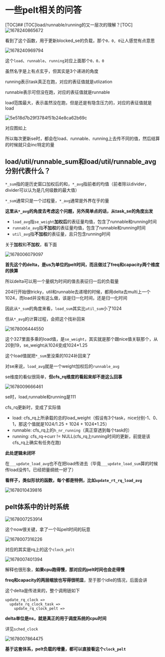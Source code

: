 # 一些pelt相关的问答
[TOC]## [TOC]load/runnable/running的又一层次的理解？[TOC]
![1678240865672](https://user-images.githubusercontent.com/31315527/223600029-bac390d2-6598-48d1-8ee2-6894aa5113c4.png)

看到了这个函数，用于更新blocked_se的负载，那个`0，0, 0`让人感觉有点意思

![1678240969794](https://user-images.githubusercontent.com/31315527/223600263-f2d0e612-7e3e-4d33-9669-2bd3cac4ff9c.png)

这个`load`、`runnable`、`running`对应上面那个`0，0，0`

虽然名字是上有点玄乎，但其实是3个递进的角度

running表示task真正在跑，对应的表征值就是utlization

runnable表示可但没在跑，对应的表征值就是runnable

load范围最大，表示虽然没在跑，但是还是有隐含压力的，对应的表征值就是load

![5e518d7b29f3784f51b24e8ca62b69c](https://user-images.githubusercontent.com/31315527/223602605-62096e97-ee71-4447-a6ed-110226e9398e.png)

对应图如上

所以每次更新se时，都会在load、runnable、running上去传不同的值，然后结算的时候就只会inc特定的量


## load/util/runnable_sum和load/util/runnable_avg分别代表什么？

`*_sum`指的是历史窗口加权后的和，`*_avg`指前者的均值（前者除以divider，divider可以认为是几何级数的最大值）

`*_sum`通常只是一个过程量，`*_avg`通常是外界在乎的量

**这里从`*_avg`的角度去考虑这个问题，另外简单点的话，从task_se的角度出发**

* `load_avg`指`se_weight`**加权后**的表征量均值，包含了runnable和running时间
* `runnable_avg`指**不加权**的表征量均值，包含了runnable和running时间
* `util_avg`指**不加权**的表征量，且只包含running时间

关于**加权**和**不加权**，看下面

![1678006079097](https://user-images.githubusercontent.com/31315527/222950855-d903a5b5-8021-4f4f-872e-020419a58276.png)

**首先这个的delta，是us为单位的pelt时间，而且做过了freq和capacity两个维度的换算**

所以delta可以用一个量纲为时间的值去表征归一后的负载量

204行开始很tricky，util和runnable去递增的时候，都用delta去multi上一个1024，而load并没有这么做，该是归一化时间，还是归一化时间

因此从`*_sum`的角度来看，`load_sum`其实比`util_sum`小了1024

但从`*_avg`的计算过程，会把这个找补回来

![1678006444550](https://user-images.githubusercontent.com/31315527/222951110-7f21e23f-214c-4a27-b50d-3e1c72cbe5b5.png)

这个327里面多乘的load值，是`se_weight`，其实就是那个跟nice值关联那个，从20到19，se_weight从1024变成1024*1.25

这个load值就把`*_sum`里没乘的1024补回来了

对se来说，`load_avg`就是一个weight加权后的`runnable_avg`



se维度的看似很简单，**但cfs_rq维度的看起来却不是这么回事**

![1678009666461](https://user-images.githubusercontent.com/31315527/222953307-80e9ef21-833d-4945-b774-54ab386b594b.png)

se时，load,runnable和running是111

cfs_rq更新时，变成了实际值

* load: cfs_rq上所承载的总的load_weight（假设有3个task，nice分别-1、0、1，那这个值就是1024/1.25 + 1024 + 1024*1.25）
* runnable: cfs_rq上的`h_nr_running`（真正穿透到每个task的）
* running: cfs_rq->curr != NULL(cfs_rq上running时间的更新，前提是该cfs_rq上确实有任务在跑)

**此处逻辑未闭环**

在`___update_load_avg`也不在把load传进去（毕竟`___update_load_sum`算的时候传load没传1，已经把量纲统一好了）

**看样子，类似形状的函数，每个都是特例，比如`update_rt_rq_load_avg`**

![1678010439816](https://user-images.githubusercontent.com/31315527/222953782-53666412-cd54-43d4-8da2-6c7cf13362be.png)

## pelt体系中的计时系统
![1678007253914](https://user-images.githubusercontent.com/31315527/222951660-82598dc4-376d-4eff-bb23-a0934dd3d663.png)

这个now很关键，拿了一个叫pelt时间的玩意

![1678007316226](https://user-images.githubusercontent.com/31315527/222951704-37fc5141-18b3-46d4-8a48-96b2519329d5.png)

对应的其实是rq上的这个`clock_pelt`

![1678007401394](https://user-images.githubusercontent.com/31315527/222951753-cf0411cb-eda8-457a-bfd3-bfcb9e46e836.png)

解释也很形象，**如果cpu跑得慢，那对应的pelt时间也会走得慢**

**freq和capacity的两层缩放也写得很明显**，至于那个idle的情况，后面会讲

这个delta是传进来的，整个调用链如下

```
update_rq_clock =>
  update_rq_clock_task =>
    update_rq_clock_pelt =>
```

**delta单位是ns，就是真正的用于调度系统的cpu时间**

详见`sched_clock`

![1678007864475](https://user-images.githubusercontent.com/31315527/222952075-38783423-1514-42de-8d33-3f7a6bf38a77.png)

**基于这套体系，pelt负载的增量，都可以直接看这个`clock_pelt`**








